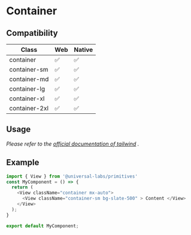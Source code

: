 # Container

## Compatibility

| Class         | Web | Native |
| ------------- | --- | ------ |
| container     | ✅  | ✅     |
| container-sm  | ✅  | ✅     |
| container-md  | ✅  | ✅     |
| container-lg  | ✅  | ✅     |
| container-xl  | ✅  | ✅     |
| container-2xl | ✅  | ✅       |

## Usage

_Please refer to the [official documentation of tailwind](https://tailwindcss.com/docs/container) ._

## Example

```typescript
import { View } from '@universal-labs/primitives'
const MyComponent = () => {
  return (
    <View className="container mx-auto">
      <View className="container-sm bg-slate-500" > Content </View>
    </View>
  );
}

export default MyComponent;

```

